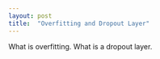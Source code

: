 ```yaml
---
layout: post
title:  "Overfitting and Dropout Layer"
---
```


What is overfitting. What is a dropout layer.
